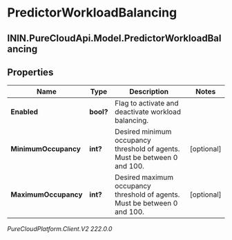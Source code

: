 # PredictorWorkloadBalancing

## ININ.PureCloudApi.Model.PredictorWorkloadBalancing

## Properties

|Name | Type | Description | Notes|
|------------ | ------------- | ------------- | -------------|
| **Enabled** | **bool?** | Flag to activate and deactivate workload balancing. | |
| **MinimumOccupancy** | **int?** | Desired minimum occupancy threshold of agents. Must be between 0 and 100. | [optional] |
| **MaximumOccupancy** | **int?** | Desired maximum occupancy threshold of agents. Must be between 0 and 100. | [optional] |



_PureCloudPlatform.Client.V2 222.0.0_
